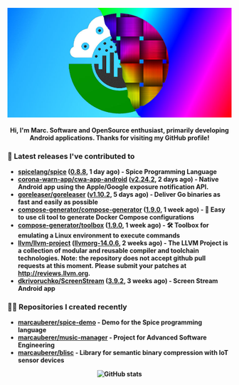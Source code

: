 <p align="center">
	<img src="https://raw.githubusercontent.com/marcauberer/marcauberer/master/images/frontpage-image.jpg">
	<br><br>
	<b>Hi, I'm Marc. Software and OpenSource enthusiast, primarily developing Android applications. Thanks for visiting my GitHub profile!
</p>

### 🚀 Latest releases I've contributed to


- [spicelang/spice](https://github.com/spicelang/spice) ([0.8.8](https://github.com/spicelang/spice/releases/tag/0.8.8), 1 day ago) - Spice Programming Language
- [corona-warn-app/cwa-app-android](https://github.com/corona-warn-app/cwa-app-android) ([v2.24.2](https://github.com/corona-warn-app/cwa-app-android/releases/tag/v2.24.2), 2 days ago) - Native Android app using the Apple/Google exposure notification API.
- [goreleaser/goreleaser](https://github.com/goreleaser/goreleaser) ([v1.10.2](https://github.com/goreleaser/goreleaser/releases/tag/v1.10.2), 5 days ago) - Deliver Go binaries as fast and easily as possible
- [compose-generator/compose-generator](https://github.com/compose-generator/compose-generator) ([1.9.0](https://github.com/compose-generator/compose-generator/releases/tag/1.9.0), 1 week ago) - 🐳 Easy to use cli tool to generate Docker Compose configurations
- [compose-generator/toolbox](https://github.com/compose-generator/toolbox) ([1.9.0](https://github.com/compose-generator/toolbox/releases/tag/1.9.0), 1 week ago) - 🛠️ Toolbox for emulating a Linux environment to execute commands
- [llvm/llvm-project](https://github.com/llvm/llvm-project) ([llvmorg-14.0.6](https://github.com/llvm/llvm-project/releases/tag/llvmorg-14.0.6), 2 weeks ago) - The LLVM Project is a collection of modular and reusable compiler and toolchain technologies. Note: the repository does not accept github pull requests at this moment. Please submit your patches at http://reviews.llvm.org.
- [dkrivoruchko/ScreenStream](https://github.com/dkrivoruchko/ScreenStream) ([3.9.2](https://github.com/dkrivoruchko/ScreenStream/releases/tag/3.9.2), 3 weeks ago) - Screen Stream Android app

### 👨‍💻 Repositories I created recently
- [marcauberer/spice-demo](https://github.com/marcauberer/spice-demo) - Demo for the Spice programming language
- [marcauberer/music-manager](https://github.com/marcauberer/music-manager) - Project for Advanced Software Engineering
- [marcauberer/blisc](https://github.com/marcauberer/blisc) - Library for semantic binary compression with IoT sensor devices

<p align="center">
	<img src="https://github-readme-stats.vercel.app/api?username=marcauberer&show_icons=true&theme=dark" alt="GitHub stats">
</p>

